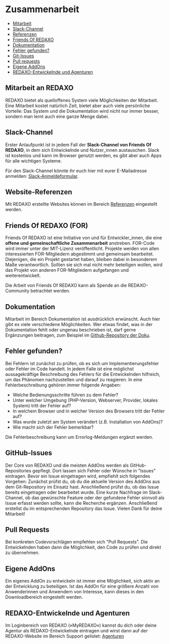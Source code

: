 # Zusammenarbeit

- [Mitarbeit](#mitarbeit)
- [Slack-Channel](#slack-channel)
- [Referenzen](#referenzen)
- [Friends Of REDAXO](#friends-of-redaxo)
- [Dokumentation](#dokumentation)
- [Fehler gefunden?](#fehler-gefunden)
- [Git-Issues](#github-issues)
- [Pull requests](#pull-requests)
- [Eigene AddOns](#eigene-addons)
- [REDAXO-Entwickelnde und Agenturen](#redaxo-entwickelnde)

<a name="mitarbeit"></a>
## Mitarbeit an REDAXO

REDAXO bietet als quelloffenes System viele Möglichkeiten der Mitarbeit. Eine Mitarbeit kostet natürlich Zeit, bietet aber auch viele persönliche Vorteile: Das System und die Dokumentation wird nicht nur immer besser, sondern man lernt auch eine ganze Menge dabei.

<a name="slack-channel"></a>
## Slack-Channel

Erster Anlaufpunkt ist in jedem Fall der **Slack-Channel von Friends Of REDAXO**, in dem sich Entwickelnde und Nutzer\_innen austauschen. Slack ist kostenlos und kann im Browser genutzt werden, es gibt aber auch Apps für alle wichtigen Systeme.

Für den Slack-Channel könnte ihr euch hier mit eurer E-Mailadresse anmelden: [Slack-Anmeldeformular](/slack/).

<a name="referenzen"></a>
## Website-Referenzen

Mit REDAXO erstellte Websites können im Bereich [Referenzen](/cms/referenzen/) eingestellt werden.

<a name="friends-of-redaxo"></a>
## Friends Of REDAXO (FOR)

Friends Of REDAXO ist eine Initiative von und für Entwickler\_innen, die eine **offene und gemeinschaftliche Zusammenarbeit** anstreben. FOR-Code wird immer unter der MIT-Lizenz veröffentlicht. Projekte werden von allen interessierten FOR-Mitgliedern abgestimmt und gemeinsam bearbeitet. Diejenigen, die ein Projekt gestartet haben, bleiben dabei in besonderem Maße verantwortlich. Sollten sie sich mal nicht mehr beteiligen wollen, wird das Projekt von anderen FOR-Mitgliedern aufgefangen und weiterentwickelt.

Die Arbeit von Friends Of REDAXO kann als Spende an die REDAXO-Community betrachtet werden.

<a name="dokumentation"></a>
## Dokumentation

Mitarbeit im Bereich Dokumentation ist ausdrücklich erwünscht. Auch hier gibt es viele verschiedene Möglichkeiten. Wer etwas findet, was in der Dokumentation fehlt oder ungenau beschrieben ist, darf gerne Ergänzungen beitragen, zum Beispiel im [Github-Repository der Doku](https://github.com/redaxo/docs).

<a name="fehler-gefunden"></a>
## Fehler gefunden?

Bei Fehlern ist zunächst zu prüfen, ob es sich um Implementierungsfehler oder Fehler im Code handelt. In jedem Falle ist eine möglichst aussagekräftige Beschreibung des Fehlers für die Entwickelnden hilfreich, um das Phänomen nachzustellen und darauf zu reagieren. In eine Fehlerbeschreibung gehören immer folgende Angaben:

- Welche Bedienungsschritte führen zu dem Fehler?
- Unter welcher Umgebung (PHP-Version, Webserver, Provider, lokales System) tritt der Fehler auf?
- In welchem Browser und in welcher Version des Browsers tritt der Fehler auf?
- Was wurde zuletzt am System verändert (z.B. Installation von AddOns)?
- Wie macht sich der Fehler bemerkbar?

Die Fehlerbeschreibung kann um Errorlog-Meldungen ergänzt werden.

<a name="github-issues"></a>
## GitHub-Issues

Der Core von REDAXO und die meisten AddOns werden als GitHub-Repositories gepflegt. Dort lassen sich Fehler oder Wünsche in "Issues" eintragen. Bevor ein Issue eingetragen wird, empfiehlt sich folgendes Vorgehen: Zunächst prüfst du, ob du die aktuelle Version des AddOns aus dem Git-Repository im Einsatz hast. Anschließend prüfst du, ob das Issue bereits eingetragen oder bearbeitet wurde. Eine kurze Nachfrage im Slack-Channel, ob das gewünschte Feature oder der gefundene Fehler sinnvoll als Issue erfasst werden sollte, kann die Recherche ergänzen. Anschließend erstellst du im entsprechenden Repository das Issue. Vielen Dank für deine Mitarbeit!

<a name="pull-requests"></a>
## Pull Requests

Bei konkreten Codevorschlägen empfehlen sich "Pull Requests". Die Entwickelnden haben dann die Möglichkeit, den Code zu prüfen und direkt zu übernehmen.

<a name="eigene-addons"></a>
## Eigene AddOns

Ein eigenes AddOn zu entwickeln ist immer eine Möglichkeit, sich aktiv an der Entwicklung zu beteiligen. Ist das AddOn für eine größere Anzahl von Anwenderinnen und Anwendern von Interesse, kann dieses in den Downloadbereich eingestellt werden.

<a name="redaxo-entwickelnde"></a>
## REDAXO-Entwickelnde und Agenturen

Im Loginbereich von REDAXO (»MyREDAXO«) kannst du dich oder deine Agentur als REDAXO-Entwickelnde eintragen und wirst dann auf der REDAXO-Website im Bereich Support gelistet: [Agenturen](/support/agenturen/)
